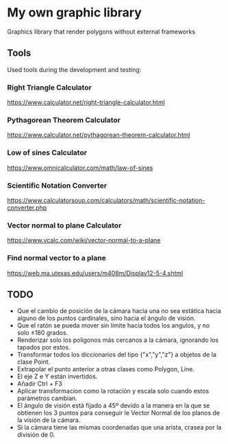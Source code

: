 # My own graphic library
Graphics library that render polygons without external frameworks

## Tools
Used tools during the development and testing:

### Right Triangle Calculator
https://www.calculator.net/right-triangle-calculator.html
### Pythagorean Theorem Calculator
https://www.calculator.net/pythagorean-theorem-calculator.html
### Low of sines Calculator
https://www.omnicalculator.com/math/law-of-sines
### Scientific Notation Converter
https://www.calculatorsoup.com/calculators/math/scientific-notation-converter.php
### Vector normal to plane Calculator
https://www.vcalc.com/wiki/vector-normal-to-a-plane
### Find normal vector to a plane
https://web.ma.utexas.edu/users/m408m/Display12-5-4.shtml


## TODO
* Que el cambio de posición de la cámara hacia una no sea estática hacia alguno de los puntos cardinales, sino hacia el ángulo de visión.
* Que el ratón se pueda mover sin límite hacia todos los angulos, y no solo ±180 grados.
* Renderizar solo los poligonos más cercanos a la cámara, ignorando los tapados por estos.
* Transformar todos los diccionarios del tipo {"x","y","z"} a objetos de la clase Point.
* Extrapolar el punto anterior a otras clases como Polygon, Line.
* El eje Z e Y están invertidos.
* Añadir Ctrl + F3
* Aplicar transformacion como la rotación y escala solo cuando estos parámetros cambian.
* El ángulo de visión está fijado a 45º devido a la manera en la que se obtienen los 3 puntos para conseguir le Vector Normal de los planos de la visión de la cámara.
* Si la cámara tiene las mismas coordenadas que una arista, crasea por la división de 0.